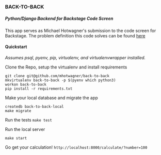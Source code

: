 ### BACK-TO-BACK

##### Python/Django Backend for Backstage Code Screen

This app serves as Michael Hotwagner's submission to the code screen for Backstage.
The problem definition this code solves can be found [here](problem.txt) 

#### Quickstart
*Assumes psql, pyenv, pip, virtualenv, and virtualenvwrapper installed.*

Clone the Repo, setup the virtualenv and install requirements
```
git clone git@github.com/mhotwagner/back-to-back
mkvirtualenv back-to-back -p $(pyenv which python3)
workon back-to-back
pip install -r requirements.txt
```

Make your local database and migrate the app
```
createdb back-to-back-local
make migrate
```

Run the tests
`make test`

Run the local server
```
make start
```

Go get your calculation!
`http://localhost:8000/calculate/?number=100`

